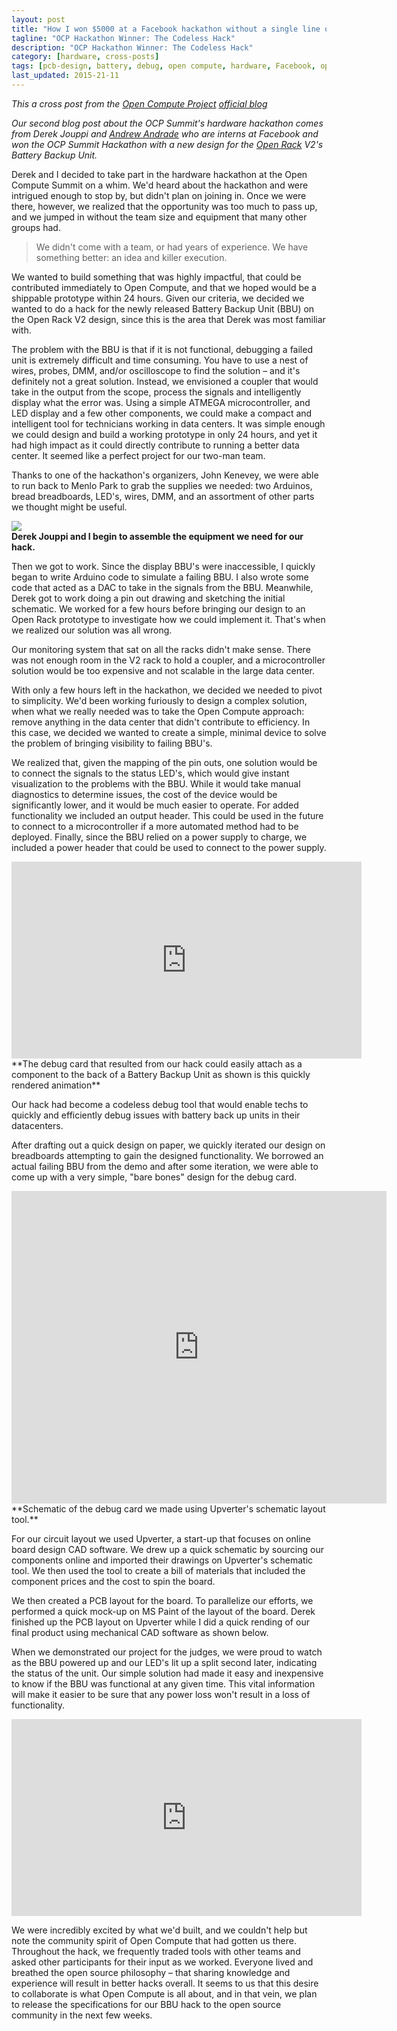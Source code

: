 ```yaml
---
layout: post
title: "How I won $5000 at a Facebook hackathon without a single line of code"
tagline: "OCP Hackathon Winner: The Codeless Hack"
description: "OCP Hackathon Winner: The Codeless Hack"
category: [hardware, cross-posts] 
tags: [pcb-design, battery, debug, open compute, hardware, Facebook, opencompute.org, openhardware]
last_updated: 2015-21-11
---
```


_This a cross post from the_ [_Open Compute Project_](http://www.opencompute.org/) [_official blog_](http://www.opencompute.org/blog/ocp-hackathon-winner-the-codeless-hack/)      

_Our second blog post about the OCP Summit's hardware hackathon comes from Derek Jouppi and_ [_Andrew Andrade_](http://ca.linkedin.com/pub/andrew-andrade/3b/a9b/6b9) _who are interns at Facebook and won the OCP Summit Hackathon with a new design for the [Open Rack](http://www.opencompute.org/wiki/Open_Rack) V2's Battery Backup Unit._    

Derek and I decided to take part in the hardware hackathon at the Open Compute Summit on a whim. We'd heard about the hackathon and were intrigued enough to stop by, but didn't plan on joining in. Once we were there, however, we realized that the opportunity was too much to pass up, and we jumped in without the team size and equipment that many other groups had.     

> We didn't come with a team, or had years of experience.  We have something better: an idea and killer execution.

We wanted to build something that was highly impactful, that could be contributed immediately to Open Compute, and that we hoped would be a shippable prototype within 24 hours. Given our criteria, we decided we wanted to do a hack for the newly released Battery Backup Unit (BBU) on the Open Rack V2 design, since this is the area that Derek was most familiar with.     

The problem with the BBU is that if it is not functional, debugging a failed unit is extremely difficult and time consuming. You have to use a nest of wires, probes, DMM, and/or oscilloscope to find the solution – and it's definitely not a great solution. Instead, we envisioned a coupler that would take in the output from the scope, process the signals and intelligently display what the error was. Using a simple ATMEGA microcontroller, and LED display and a few other components, we could make a compact and intelligent tool for technicians working in data centers. It was simple enough we could design and build a working prototype in only 24 hours, and yet it had high impact as it could directly contribute to running a better data center. It seemed like a perfect project for our two-man team.      

Thanks to one of the hackathon's organizers, John Kenevey, we were able to run back to Menlo Park to grab the supplies we needed: two Arduinos, bread breadboards, LED's, wires, DMM, and an assortment of other parts we thought might be useful.      

![](http://mrandrewandrade.com/blog/images/preparing-to-win-hackathon.jpg)  
**Derek Jouppi and I begin to assemble the equipment we need for our hack.**   

Then we got to work. Since the display BBU's were inaccessible, I quickly began to write Arduino code to simulate a failing BBU. I also wrote some code that acted as a DAC to take in the signals from the BBU. Meanwhile, Derek got to work doing a pin out drawing and sketching the initial schematic. We worked for a few hours before bringing our design to an Open Rack prototype to investigate how we could implement it. That's when we realized our solution was all wrong.    

Our monitoring system that sat on all the racks didn't make sense. There was not enough room in the V2 rack to hold a coupler, and a microcontroller solution would be too expensive and not scalable in the large data center.

With only a few hours left in the hackathon, we decided we needed to pivot to simplicity. We'd been working furiously to design a complex solution, when what we really needed was to take the Open Compute approach: remove anything in the data center that didn't contribute to efficiency. In this case, we decided we wanted to create a simple, minimal device to solve the problem of bringing visibility to failing BBU's.    

We realized that, given the mapping of the pin outs, one solution would be to connect the signals to the status LED's, which would give instant visualization to the problems with the BBU. While it would take manual diagnostics to determine issues, the cost of the device would be significantly lower, and it would be much easier to operate. For added functionality we included an output header. This could be used in the future to connect to a microcontroller if a more automated method had to be deployed. Finally, since the BBU relied on a power supply to charge, we included a power header that could be used to connect to the power supply.    


<iframe width="560" height="315" src="https://www.youtube.com/embed/rrX7r5jM19A" frameborder="0" allowfullscreen></iframe>
**The debug card that resulted from our hack could easily attach as a component to the back of a Battery Backup Unit as shown is this quickly rendered animation**   

Our hack had become a codeless debug tool that would enable techs to quickly and efficiently debug issues with battery back up units in their datacenters.    

After drafting out a quick design on paper, we quickly iterated our design on breadboards attempting to gain the designed functionality. We borrowed an actual failing BBU from the demo and after some iteration, we were able to come up with a very simple, "bare bones" design for the debug card.    


<iframe title="hackathon" width="600" height="500" scrolling="no" frameborder="0" name="hackathon" class="eda_tool" src="https://upverter.com/eda/embed/#designId=67c971c45790061b,actionId="></iframe>
**Schematic of the debug card we made using Upverter's schematic layout tool.**

For our circuit layout we used Upverter, a start-up that focuses on online board design CAD software. We drew up a quick schematic by sourcing our components online and imported their drawings on Upverter's schematic tool. We then used the tool to create a bill of materials that included the component prices and the cost to spin the board.

We then created a PCB layout for the board. To parallelize our efforts, we performed a quick mock-up on MS Paint of the layout of the board. Derek finished up the PCB layout on Upverter while I did a quick rending of our final product using mechanical CAD software as shown below.


When we demonstrated our project for the judges, we were proud to watch as the BBU powered up and our LED's lit up a split second later, indicating the status of the unit. Our simple solution had made it easy and inexpensive to know if the BBU was functional at any given time. This vital information will make it easier to be sure that any power loss won't result in a loss of functionality.

<iframe width="560" height="315" src="https://www.youtube.com/embed/KAKc50apXxI" frameborder="0" allowfullscreen></iframe>

We were incredibly excited by what we'd built, and we couldn't help but note the community spirit of Open Compute that had gotten us there. Throughout the hack, we frequently traded tools with other teams and asked other participants for their input as we worked. Everyone lived and breathed the open source philosophy – that sharing knowledge and experience will result in better hacks overall. It seems to us that this desire to collaborate is what Open Compute is all about, and in that vein, we plan to release the specifications for our BBU hack to the open source community in the next few weeks.


